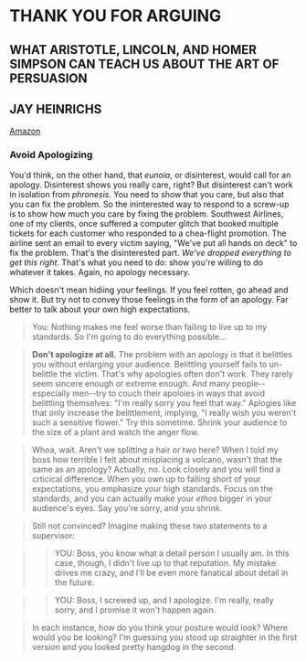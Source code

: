 # THANK YOU FOR ARGUING
## WHAT ARISTOTLE, LINCOLN, AND HOMER SIMPSON CAN TEACH US ABOUT THE ART OF PERSUASION
## JAY HEINRICHS
[Amazon](https://www.amazon.com/Thank-You-Arguing-Revised-Updated/dp/0385347758/ref=sr_1_1?ie=UTF8&qid=1488659508&sr=8-1&keywords=THANK+YOU+for+arguing)


### Avoid Apologizing
You'd think, on the other hand, that _eunoia_, or disinterest, would call for an apology. Disinterest shows you really care, right? But disinterest can't work in isolation from _phronesis_. You need to show that you care, but also that you can fix the problem. So the ininterested way to respond to a screw-up is to show how much you care by fixing the problem. Southwest Airlines, one of my clients, once suffered a computer glitch that booked multiple tickets for each customer who responded to a chea-flight promotion. The airline sent an email to every victim saying, "We've put all hands on deck" to fix the problem. That's the disinterested part. _We've dropped everything to get this right_. That's what you need to do: show you're willing to do whatever it takes. Again, no apology necessary.
  
Which doesn't mean hidiing your feelings. If you feel rotten, go ahead and show it. But try not to convey those feelings in the form of an apology. Far better to talk about your own high expectations. 

> You: Nothing makes me feel worse than failing to live up  to my standards. So I'm going to do everything possible...

> **Don't apologize at all.** The problem with an apology is that it belittles you without enlarging your audience. Belittling yourself fails to un-belittle the victim. That's why apologies often don't work. They rarely seem sincere enough or extreme enough. And many people--especially men--try to couch their apoloies in ways that avoid belittling themselves: "I'm really sorry you feel that way." Aplogies like that only increase the belittlement, implying, "I really wish you weren't such a sensitive flower." Try this sometime. Shrink your audience to the size of a plant and watch the anger flow.  

> Whoa, wait. Aren't we splitting a hair or two here? When I told my boss how terrible I felt about misplacing a volcano, wasn't that the same as an apology? Actually, no. Look closely and you will find a crticical difference. When you own up to falling short of your expectations, you emphasize your high standards. Focus on the standards, and you can actually make your _ethos_ bigger in your audience's eyes. Say you're sorry, and you shrink.  

> Still not convinced? Imagine making these two statements to a supervisor:


> > YOU: Boss, you know what a detail person I usually am. In this case, though, I didn't live up to that reputation. My mistake drives me crazy, and I'll be even more fanatical about detail in the future.  

> > YOU: Boss, I screwed up, and I apologize. I'm really, really sorry, and I promise it won't happen again.

> In each instance, how do you think your posture would look? Where would you be looking? I'm guessing you stood up straighter in the first version and you looked pretty hangdog in the second.
